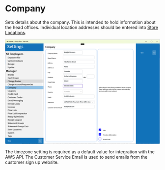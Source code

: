 # Company

Sets details about the company. This is intended to hold information about the head offices. Individual location addresses should be entered into [Store Locations](/Documentation/Setup/Manager/Store-Locations.md).

![Company](/.attachments/Documentation/Company.png "Company")

The timezone setting is required as a default value for integration with the AWS API. The Customer Service Email is used to send emails from the customer sign up website.